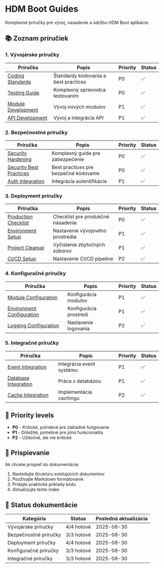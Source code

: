 # HDM Boot Guides

Komplexné príručky pre vývoj, nasadenie a údržbu HDM Boot aplikácie.

## 📚 Zoznam príručiek

### 1. Vývojárske príručky
| Príručka | Popis | Priority | Status |
|----------|--------|----------|--------|
| [Coding Standards](coding-standards.md) | Štandardy kódovania a best practices | P0 | ✅ |
| [Testing Guide](testing-guide.md) | Komplexný sprievodca testovaním | P0 | ✅ |
| [Module Development](module-development.md) | Vývoj nových modulov | P1 | ✅ |
| [API Development](api-development.md) | Vývoj a integrácia API | P1 | ✅ |

### 2. Bezpečnostné príručky
| Príručka | Popis | Priority | Status |
|----------|--------|----------|--------|
| [Security Hardening](security-hardening.md) | Komplexný guide pre zabezpečenie | P0 | ✅ |
| [Security Best Practices](security-practices.md) | Best practices pre bezpečné kódovanie | P0 | ✅ |
| [Auth Integration](auth-integration.md) | Integrácia autentifikácie | P1 | ✅ |

### 3. Deployment príručky
| Príručka | Popis | Priority | Status |
|----------|--------|----------|--------|
| [Production Checklist](production-checklist.md) | Checklist pre produkčné nasadenie | P0 | ✅ |
| [Environment Setup](environment-setup.md) | Nastavenie vývojového prostredia | P1 | ✅ |
| [Project Cleanup](project-cleanup.md) | Vyčistenie zbytočných súborov | P1 | ✅ |
| [CI/CD Setup](cicd-setup.md) | Nastavenie CI/CD pipeline | P2 | ✅ |

### 4. Konfiguračné príručky
| Príručka | Popis | Priority | Status |
|----------|--------|----------|--------|
| [Module Configuration](module-configuration-guide.md) | Konfigurácia modulov | P1 | ✅ |
| [Environment Configuration](environment-config.md) | Konfigurácia prostredí | P1 | ✅ |
| [Logging Configuration](logging-config.md) | Nastavenie logovania | P2 | ✅ |

### 5. Integračné príručky
| Príručka | Popis | Priority | Status |
|----------|--------|----------|--------|
| [Event Integration](event-integration.md) | Integrácia event systému | P1 | ✅ |
| [Database Integration](database-integration.md) | Práca s databázou | P1 | ✅ |
| [Cache Integration](cache-integration.md) | Implementácia cachingu | P2 | ✅ |

## 🎯 Priority levels

- **P0** - Kritické, potrebné pre základné fungovanie
- **P1** - Dôležité, potrebné pre plnú funkcionalitu
- **P2** - Užitočné, ale nie kritické

## 📝 Prispievanie

Ak chcete prispieť do dokumentácie:

1. Nasledujte štruktúru existujúcich dokumentov
2. Používajte Markdown formátovanie
3. Pridajte praktické príklady kódu
4. Aktualizujte tento index

## 🔄 Status dokumentácie

| Kategória | Status | Posledná aktualizácia |
|-----------|--------|----------------------|
| Vývojárske príručky | 4/4 hotové | 2025-06-30 |
| Bezpečnostné príručky | 3/3 hotové | 2025-06-30 |
| Deployment príručky | 4/4 hotové | 2025-06-30 |
| Konfiguračné príručky | 3/3 hotové | 2025-06-30 |
| Integračné príručky | 3/3 hotové | 2025-06-30 |
